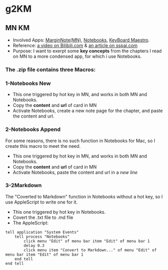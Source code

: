 # g2KM

## MN KM
* Involved Apps: [MarginNote(MN)](https://www.marginnote.com/), [Notebooks](https://www.notebooksapp.com/), [KeyBoard Maestro](https://www.keyboardmaestro.com/main/).
* Reference: [a video on Bilibili.com](https://www.bilibili.com/video/av27670825/) & [an article on sspai.com](https://sspai.com/post/43758)
* Purpose: I want to exerpt some **key concepts** from the chapters I read on MN to a more condensed app, for which i use Notebooks.

### The .zip file contains three Macros:
### 1-Notebooks New
* This one triggered by hot key in MN, and works in both MN and Notebooks.
* Copy the **content** and **url** of card in MN
* Activate Notebooks, create a new note page for the chapter, and paste the content and url.
### 2-Notebooks Append
For some reasons, there is no such function in Notebooks for Mac, so I create this macro to meet the need.
* This one triggered by hot key in MN, and works in both MN and Notebooks.
* Copy the **content** and **url** of card in MN
* Activate Notebooks, paste the content and url in a *new line*
### 3-2Markdown
The "Coverted to Markdown" function in Notebooks without a hot key, so I use AppleScript to write one for it.
* This one triggered by hot key in Notebooks.
* Covert the .txt file to .md file
* The AppleScript:
```
tell application "System Events"
	tell process "Notebooks"
		click menu "Edit" of menu bar item "Edit" of menu bar 1
		delay 0.3
		click menu item "Convert to Markdown..." of menu "Edit" of menu bar item "Edit" of menu bar 1
	end tell
end tell
```
